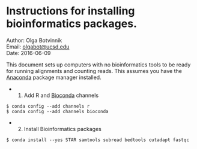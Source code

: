 # Instructions for installing bioinformatics packages.

Author: Olga Botvinnik<br>
Email: olgabot@ucsd.edu<br>
Date: 2016-06-09<br>

This document sets up computers with no bioinformatics tools to be ready for running alignments and counting reads. This assumes you have the [Anaconda](https://www.continuum.io/downloads) package manager installed.

- 1. Add R and [Bioconda](https://bioconda.github.io) channels
```
$ conda config --add channels r
$ conda config --add channels bioconda
```
- 2. Install Bioinformatics packages
```
$ conda install --yes STAR samtools subread bedtools cutadapt fastqc
```
